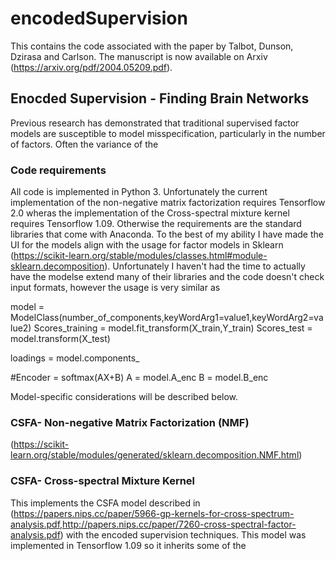 # encodedSupervision

This contains the code associated with the paper by Talbot, Dunson, Dzirasa and Carlson. The manuscript is now available on Arxiv (https://arxiv.org/pdf/2004.05209.pdf).

## Enocded Supervision - Finding Brain Networks

Previous research has demonstrated that traditional supervised factor models are susceptible to model misspecification, particularly in the number of factors. Often the variance of the 

### Code requirements

All code is implemented in Python 3. Unfortunately the current implementation of the non-negative matrix factorization requires Tensorflow 2.0 wheras the implementation of the Cross-spectral mixture kernel requires Tensorflow 1.09. Otherwise the requirements are the standard libraries that come with Anaconda. To the best of my ability I have made the UI for the models align with the usage for factor models in Sklearn (https://scikit-learn.org/stable/modules/classes.html#module-sklearn.decomposition). Unfortunately I haven't had the time to actually have the modelse extend many of their libraries and the code doesn't check input formats, however the usage is very similar as 

model = ModelClass(number_of_components,keyWordArg1=value1,keyWordArg2=value2)
Scores_training = model.fit_transform(X_train,Y_train)
Scores_test = model.transform(X_test)

loadings = model.components_

#Encoder = softmax(AX+B)
A = model.A_enc
B = model.B_enc

Model-specific considerations will be described below.

### CSFA- Non-negative Matrix Factorization (NMF)

(https://scikit-learn.org/stable/modules/generated/sklearn.decomposition.NMF.html)


### CSFA- Cross-spectral Mixture Kernel

This implements the CSFA model described in (https://papers.nips.cc/paper/5966-gp-kernels-for-cross-spectrum-analysis.pdf,http://papers.nips.cc/paper/7260-cross-spectral-factor-analysis.pdf) with the encoded supervision techniques. This model was implemented in Tensorflow 1.09 so it inherits some of the 



